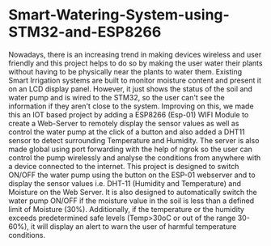 # Smart-Watering-System-using-STM32-and-ESP8266

  Nowadays, there is an increasing trend in making devices wireless and user friendly and this project helps to do so by making the user water their plants without having to be physically near the plants to water them.
Existing Smart Irrigation systems are built to monitor moisture content and present it on an LCD display panel. However, it just shows the status of the soil and water pump and is wired to the STM32, so the user can't see the information if they aren't close to the system.
Improving on this, we made this an IOT based project by adding a ESP8266 (Esp-01) WIFI Module to create a Web-Server to remotely display the sensor values as well as control the water pump at the click of a button and also added a DHT11 sensor to detect surrounding Temperature and Humidity. The server is also made global using port forwarding with the help of ngrok so the user can control the pump wirelessly and analyse the conditions from anywhere with a device connected to the internet.
This project is designed to switch ON/OFF the water pump using the button on the ESP-01 webserver and to display the sensor values i.e. DHT-11 (Humidity and Temperature) and Moisture on the Web Server. It is also designed to automatically switch the water pump ON/OFF if the moisture value in the soil is less than a defined limit of Moisture (30%). Additionally, if the temperature or the humidity exceeds predetermined safe levels (Temp>30oC or out of the range 30-60%), it will display an alert to warn the user of harmful temperature conditions.
